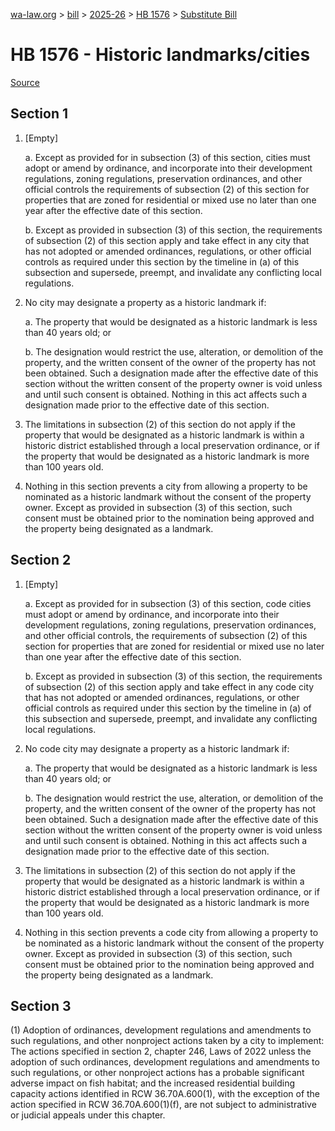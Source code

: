 [wa-law.org](/) > [bill](/bill/) > [2025-26](/bill/2025-26/) > [HB 1576](/bill/2025-26/hb/1576/) > [Substitute Bill](/bill/2025-26/hb/1576/S/)

# HB 1576 - Historic landmarks/cities

[Source](http://lawfilesext.leg.wa.gov/biennium/2025-26/Pdf/Bills/House%20Bills/1576-S.pdf)

## Section 1
1. [Empty]

    a. Except as provided for in subsection (3) of this section, cities must adopt or amend by ordinance, and incorporate into their development regulations, zoning regulations, preservation ordinances, and other official controls the requirements of subsection (2) of this section for properties that are zoned for residential or mixed use no later than one year after the effective date of this section.

    b. Except as provided in subsection (3) of this section, the requirements of subsection (2) of this section apply and take effect in any city that has not adopted or amended ordinances, regulations, or other official controls as required under this section by the timeline in (a) of this subsection and supersede, preempt, and invalidate any conflicting local regulations.

2. No city may designate a property as a historic landmark if:

    a. The property that would be designated as a historic landmark is less than 40 years old; or

    b. The designation would restrict the use, alteration, or demolition of the property, and the written consent of the owner of the property has not been obtained. Such a designation made after the effective date of this section without the written consent of the property owner is void unless and until such consent is obtained. Nothing in this act affects such a designation made prior to the effective date of this section.

3. The limitations in subsection (2) of this section do not apply if the property that would be designated as a historic landmark is within a historic district established through a local preservation ordinance, or if the property that would be designated as a historic landmark is more than 100 years old.

4. Nothing in this section prevents a city from allowing a property to be nominated as a historic landmark without the consent of the property owner. Except as provided in subsection (3) of this section, such consent must be obtained prior to the nomination being approved and the property being designated as a landmark.

## Section 2
1. [Empty]

    a. Except as provided for in subsection (3) of this section, code cities must adopt or amend by ordinance, and incorporate into their development regulations, zoning regulations, preservation ordinances, and other official controls, the requirements of subsection (2) of this section for properties that are zoned for residential or mixed use no later than one year after the effective date of this section.

    b. Except as provided in subsection (3) of this section, the requirements of subsection (2) of this section apply and take effect in any code city that has not adopted or amended ordinances, regulations, or other official controls as required under this section by the timeline in (a) of this subsection and supersede, preempt, and invalidate any conflicting local regulations.

2. No code city may designate a property as a historic landmark if:

    a. The property that would be designated as a historic landmark is less than 40 years old; or

    b. The designation would restrict the use, alteration, or demolition of the property, and the written consent of the owner of the property has not been obtained. Such a designation made after the effective date of this section without the written consent of the property owner is void unless and until such consent is obtained. Nothing in this act affects such a designation made prior to the effective date of this section.

3. The limitations in subsection (2) of this section do not apply if the property that would be designated as a historic landmark is within a historic district established through a local preservation ordinance, or if the property that would be designated as a historic landmark is more than 100 years old.

4. Nothing in this section prevents a code city from allowing a property to be nominated as a historic landmark without the consent of the property owner. Except as provided in subsection (3) of this section, such consent must be obtained prior to the nomination being approved and the property being designated as a landmark.

## Section 3
(1) Adoption of ordinances, development regulations and amendments to such regulations, and other nonproject actions taken by a city to implement: The actions specified in section 2, chapter 246, Laws of 2022 unless the adoption of such ordinances, development regulations and amendments to such regulations, or other nonproject actions has a probable significant adverse impact on fish habitat; and the increased residential building capacity actions identified in RCW 36.70A.600(1), with the exception of the action specified in RCW 36.70A.600(1)(f), are not subject to administrative or judicial appeals under this chapter.
